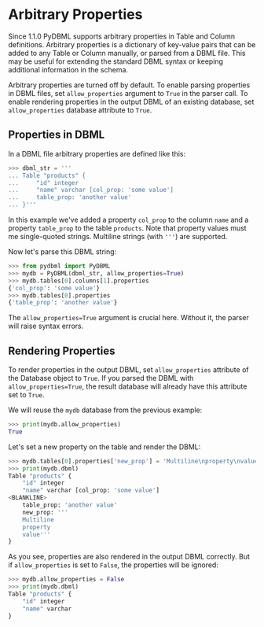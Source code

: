 # Arbitrary Properties

Since 1.1.0 PyDBML supports arbitrary properties in Table and Column definitions. Arbitrary properties is a dictionary of key-value pairs that can be added to any Table or Column manually, or parsed from a DBML file. This may be useful for extending the standard DBML syntax or keeping additional information in the schema.

Arbitrary properties are turned off by default. To enable parsing properties in DBML files, set `allow_properties` argument to `True` in the parser call. To enable rendering properties in the output DBML of an existing database, set `allow_properties` database attribute to `True`.

## Properties in DBML

In a DBML file arbitrary properties are defined like this:

```python
>>> dbml_str = '''
... Table "products" {
...     "id" integer
...     "name" varchar [col_prop: 'some value']
...     table_prop: 'another value'
... }'''

```

In this example we've added a property `col_prop` to the column `name` and a property `table_prop` to the table `products`. Note that property values must me single-quoted strings. Multiline strings (with `'''`) are supported.

Now let's parse this DBML string:

```python
>>> from pydbml import PyDBML
>>> mydb = PyDBML(dbml_str, allow_properties=True)
>>> mydb.tables[0].columns[1].properties
{'col_prop': 'some value'}
>>> mydb.tables[0].properties
{'table_prop': 'another value'}

```

The `allow_properties=True` argument is crucial here. Without it, the parser will raise syntax errors.

## Rendering Properties

To render properties in the output DBML, set `allow_properties` attribute of the Database object to `True`. If you parsed the DBML with `allow_properties=True`, the result database will already have this attribute set to `True`.

We will reuse the `mydb` database from the previous example:

```python
>>> print(mydb.allow_properties)
True

```

Let's set a new property on the table and render the DBML:

```python
>>> mydb.tables[0].properties['new_prop'] = 'Multiline\nproperty\nvalue'
>>> print(mydb.dbml)
Table "products" {
    "id" integer
    "name" varchar [col_prop: 'some value']
<BLANKLINE>
    table_prop: 'another value'
    new_prop: '''
    Multiline
    property
    value'''
}

```

As you see, properties are also rendered in the output DBML correctly. But if `allow_properties` is set to `False`, the properties will be ignored:

```python
>>> mydb.allow_properties = False
>>> print(mydb.dbml)
Table "products" {
    "id" integer
    "name" varchar
}

```
